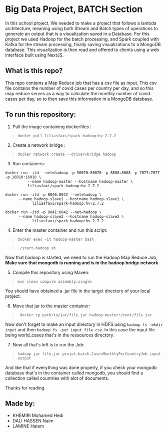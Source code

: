 # Big Data Project, BATCH Section
In this school project, We needed to make a project that follows a lambda architecture, meaning using both Stream and Batch types of operations to generate an output that is a visualization saved in a Database.
For this project we used Hadoop for the batch processing, and Spark coupled with Kafka for the stream processing, finally saving visualizations to a MongoDB database.
This visualization is then read and offered to clients using a web interface built using NextJS.

## What is this repo?
This repo contains a Map Reduce job that has a csv file as input. This csv file contains the number of covid cases per country per day, and so this map reduce serves as a way to calculate the monthly number of covid cases per day, so to then save this information in a MongoDB database. 



## To run this repository:
  1. Pull the image containing dockerfiles :
  >`docker pull liliasfaxi/spark-hadoop:hv-2.7.2`
  2. Create a network bridge :
  > `docker network create --driver=bridge hadoop`
  3. Run containers:
  ```
  docker run -itd --net=hadoop -p 50070:50070 -p 8088:8088 -p 7077:7077 -p 16010:16010 \
            --name hadoop-master --hostname hadoop-master \
            liliasfaxi/spark-hadoop:hv-2.7.2

  docker run -itd -p 8040:8042 --net=hadoop \
        --name hadoop-slave1 --hostname hadoop-slave1 \
              liliasfaxi/spark-hadoop:hv-2.7.2

  docker run -itd -p 8041:8042 --net=hadoop \
        --name hadoop-slave2 --hostname hadoop-slave2 \
              liliasfaxi/spark-hadoop:hv-2.7.2 
 ```
     
 4. Enter the master container and run this script:
  > `docker exec -it hadoop-master bash`
  
  > `./start-hadoop.sh`
  
  Now that hadoop is started, we need to run the Hadoop Map Reduce Job, **Make sure that mongodb is running and is in the hadoop bridge network**
  
 5. Compile this repository using Maven:
  > `mvn clean compile assembly:single`
  
 You should have obtained a .jar file in the target directory of your local project.
 
 6. Move that jar to the master container:
 > ` docker cp path/to/jar/file.jar hadoop-master:/root/file.jar`
 
 Now don't forget to make an input directory in HDFS using `hadoop fs -mkdir input` and then `hadoop fs -put input_file.csv`. In this case the input file being world_cases that's in the ressources directory.
 
 7. Now all that's left is to run the Job:
 >`hadoop jar file.jar projet.batch.CasesMonthlyPerCountryJob input output`
 
 And like that if everything was done properly, if you check your mongodb database that's in the container called mongodb, you should find a collection called countries with alot of documents.
 
 Thanks for reading.
 ## Made by:
  - KHEMIRI Mohamed Hedi 
  - DALI HASSEN Naim
  - LAMINE Hatem
